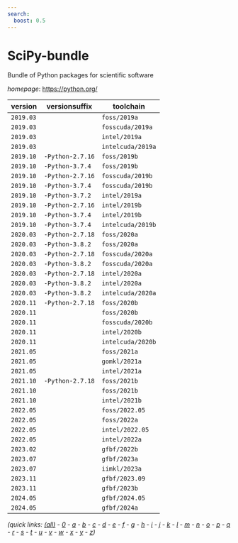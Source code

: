 ```yaml
---
search:
  boost: 0.5
---
```

# SciPy-bundle

Bundle of Python packages for scientific software

*homepage*: <https://python.org/>

version | versionsuffix | toolchain
--------|---------------|----------
``2019.03`` |  | ``foss/2019a``
``2019.03`` |  | ``fosscuda/2019a``
``2019.03`` |  | ``intel/2019a``
``2019.03`` |  | ``intelcuda/2019a``
``2019.10`` | ``-Python-2.7.16`` | ``foss/2019b``
``2019.10`` | ``-Python-3.7.4`` | ``foss/2019b``
``2019.10`` | ``-Python-2.7.16`` | ``fosscuda/2019b``
``2019.10`` | ``-Python-3.7.4`` | ``fosscuda/2019b``
``2019.10`` | ``-Python-3.7.2`` | ``intel/2019a``
``2019.10`` | ``-Python-2.7.16`` | ``intel/2019b``
``2019.10`` | ``-Python-3.7.4`` | ``intel/2019b``
``2019.10`` | ``-Python-3.7.4`` | ``intelcuda/2019b``
``2020.03`` | ``-Python-2.7.18`` | ``foss/2020a``
``2020.03`` | ``-Python-3.8.2`` | ``foss/2020a``
``2020.03`` | ``-Python-2.7.18`` | ``fosscuda/2020a``
``2020.03`` | ``-Python-3.8.2`` | ``fosscuda/2020a``
``2020.03`` | ``-Python-2.7.18`` | ``intel/2020a``
``2020.03`` | ``-Python-3.8.2`` | ``intel/2020a``
``2020.03`` | ``-Python-3.8.2`` | ``intelcuda/2020a``
``2020.11`` | ``-Python-2.7.18`` | ``foss/2020b``
``2020.11`` |  | ``foss/2020b``
``2020.11`` |  | ``fosscuda/2020b``
``2020.11`` |  | ``intel/2020b``
``2020.11`` |  | ``intelcuda/2020b``
``2021.05`` |  | ``foss/2021a``
``2021.05`` |  | ``gomkl/2021a``
``2021.05`` |  | ``intel/2021a``
``2021.10`` | ``-Python-2.7.18`` | ``foss/2021b``
``2021.10`` |  | ``foss/2021b``
``2021.10`` |  | ``intel/2021b``
``2022.05`` |  | ``foss/2022.05``
``2022.05`` |  | ``foss/2022a``
``2022.05`` |  | ``intel/2022.05``
``2022.05`` |  | ``intel/2022a``
``2023.02`` |  | ``gfbf/2022b``
``2023.07`` |  | ``gfbf/2023a``
``2023.07`` |  | ``iimkl/2023a``
``2023.11`` |  | ``gfbf/2023.09``
``2023.11`` |  | ``gfbf/2023b``
``2024.05`` |  | ``gfbf/2024.05``
``2024.05`` |  | ``gfbf/2024a``


*(quick links: [(all)](../index.md) - [0](../0/index.md) - [a](../a/index.md) - [b](../b/index.md) - [c](../c/index.md) - [d](../d/index.md) - [e](../e/index.md) - [f](../f/index.md) - [g](../g/index.md) - [h](../h/index.md) - [i](../i/index.md) - [j](../j/index.md) - [k](../k/index.md) - [l](../l/index.md) - [m](../m/index.md) - [n](../n/index.md) - [o](../o/index.md) - [p](../p/index.md) - [q](../q/index.md) - [r](../r/index.md) - [s](../s/index.md) - [t](../t/index.md) - [u](../u/index.md) - [v](../v/index.md) - [w](../w/index.md) - [x](../x/index.md) - [y](../y/index.md) - [z](../z/index.md))*

